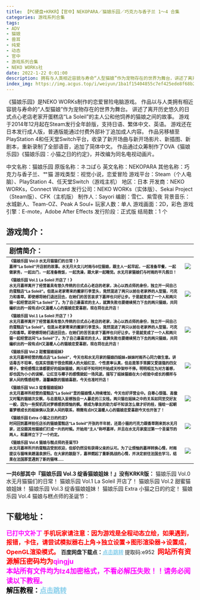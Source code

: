 ```yaml
---
title: 【PC硬盘+KRKR】【官中】NEKOPARA／猫娘乐园／巧克力与香子兰 1～4 合集
categories: 游戏系列合集
tags:
- ADV
- 猫娘
- 兽耳
- 纯爱
- 动态
- 官中
- 游戏系列合集
- NEKO WORKs社
date: 2022-1-22 0:01:00
description: 拥有与人类相近容貌与寿命“人型猫娘”作为宠物存在的世界为舞台，讲述了离开历史悠久的日式点心老店老家开蛋糕店“La Soleil”的主人公和他饲养的猫娘之间的故事
index_img: https://img.acgus.top/i/weiyun/1ba1f15404855c7ef425ede8f68b23371323d0731c464e2227d80094790ae531a9ac3a29e0629a44830ea3d16a7bafb1.webp
---
```

《猫娘乐园》是NEKO WORKs制作的恋爱冒险电脑游戏。
作品以与人类拥有相近容貌与寿命的“人型猫娘”作为宠物存在的世界为舞台。
讲述了离开历史悠久的日式点心老店老家开蛋糕店“La Soleil”的主人公和他饲养的猫娘之间的故事。
游戏于2014年12月起在Steam发行全年龄版，支持日语、繁体中文、英语。
游戏还在日本发行成人版，普通版能通过付费外部补丁追加成人内容。
作品另移植至PlayStation 4和任天堂Switch平台，收录了新开场曲与新开场影片、新插图、新剧本，重新录制了全部语音，追加了简体中文。
作品通过众筹制作了OVA《猫娘乐园》《猫娘乐园：小猫之日的约定》，并改编为同名电视动画片。

中文名称：猫娘乐园
原版名称：ネコぱら
英文名称：NEKOPARA
其他名称：巧克力与香子兰、艹猫
游戏类型：视觉小说，恋爱冒险
游戏平台：Steam（个人电脑）、PlayStation 4、任天堂Switch（游戏主机）
地区：日本
开发商：NEKO WORKs，Connect Wizard
发行公司：NEKO WORKs（实体版）、Sekai Project（Steam版）、CFK（主机版）
制作人：Sayori
编剧：雪仁、紫雪夜 
背景音乐：水城新人、Team-OZ、Peak A Soul+
玩家人数：单人
游戏画面：2D，彩色
游戏引擎：E-mote，Adobe After Effects
发行阶段：正式版
结局数：1 个

## 游戏简介：
|<font size=4>**剧情简介：**||
|:----|:----| 
|<font size=1>**《猫娘乐园 Vol.0 水无月猫猫们的日常！》<br/>嘉祥“La Soleil”开店前的故事。水无月大女儿时雨与6位猫娘，跟主人一起早起，一起准备早餐，一起做家务，一起出门，一起准备晚饭，一起洗澡，跟大家一起睡觉。水无月家猫娘们与时雨的平凡假日！**</font>|![](https://img.acgus.top/i/weiyun/ed839c3a987c24fd7af7c8bd2428281af75cbaca470f6bbd6d7631100a696d6a466c3804a0342254bb404aae90095d22.webp)|
|<font size=1>**《猫娘乐园 Vol.1 La Soleil 开店了！》<br/>水无月嘉祥离开了经营着具有悠久传统的日式点心老店的老家，决心以西点师的身份，独立开一间自己的蛋糕店“La Soleil”。但是从老家寄来的搬家行李里头，竟然混进了两只以前在老家养的人型猫，巧克力和香草。即使想将她们退还回去，在她们的苦苦哀求下嘉祥也只好让步。于是就变成了一个人和两只猫一起经营这间“La Soleil”了。为了自己最喜欢的主人，就算失败也要继续努力下去的两只猫娘，共同编织出的一段有点H又温暖人心的猫娘恋爱喜剧，现在将在此开店！**</font>|![](https://img.acgus.top/i/weiyun/1ba1f15404855c7ef425ede8f68b23371323d0731c464e2227d80094790ae531a9ac3a29e0629a44830ea3d16a7bafb1.webp)|
|<font size=1>**《猫娘乐园 Vol.1 La Soleil 开店了！》<br/>水无月嘉祥离开了经营着具有悠久传统的日式点心老店的老家，决心以西点师的身份，独立开一间自己的蛋糕店“La Soleil”。但是从老家寄来的搬家行李里头，竟然混进了两只以前在老家养的人型猫，巧克力和香草。即使想将她们退还回去，在她们的苦苦哀求下嘉祥也只好让步。于是就变成了一个人和两只猫一起经营这间“La Soleil”了。为了自己最喜欢的主人，就算失败也要继续努力下去的两只猫娘，共同编织出的一段有点H又温暖人心的猫娘恋爱喜剧，现在将在此开店！**</font>|![](https://img.acgus.top/i/weiyun/1ba1f15404855c7ef425ede8f68b23371323d0731c464e2227d80094790ae531a9ac3a29e0629a44830ea3d16a7bafb1.webp)|
|<font size=1>**《猫娘乐园 Vol.2 甜蜜猫娘姐妹》<br/>水无月嘉祥经营的糕点店“La Soleil”，今天也和水无月家的猫娘四姐妹+妹妹时雨齐心同力做生意。讲话毒舌不坦率，但其实很能干很会照顾人的大姐红豆、个性直率认真，但总是笨手笨脚又爱逞强的四女椰子。曾经感情比谁都要好的姐妹猫娘，两只却不知何时开始成天吵架吵不停。明明相互为对方着想，却也因为小小的误解，让红豆与椰子的感情掀起一场风波。描写了姐妹猫娘在大小经验中成长的模样与家人间的情感纽带，温馨幽默的猫娘喜剧，今天也准时开店！**</font>|![](https://img.acgus.top/i/weiyun/11c80d2348b2ec82bdd74c3f0758ed7f01df4e6229b06ad275c92159c4c8173cd07e532b745171a91eacff697224da89.webp)|
|<font size=1>**《猫娘乐园 Vol.3 绽香猫娘姐妹》<br/>水无月嘉祥所经营的蛋糕店“La Soleil”里的猫娘情人持续增加，今天也好评营业中。自尊心很强、高傲又时髦的猫娘次女枫，与总是陷入妄想独自一人暴走的三女桂。两只猫在姐妹之中的关系如同至交好友一般，因为一些契机而对梦想感到烦恼的枫。想成为挚友的助力却不知该怎么做才好的桂，描绘一起朝着梦想成长的姐妹俩以及家人间的联系，稍微有点H又温暖人心的猫娘恋爱喜剧今天也开张了！**</font>|![](https://img.acgus.top/i/weiyun/1c3db36318b5804cad42dafa1ca1da79e7c8826595b631d702992744c64a5592d6e64b6af4db6a66955fc0fcce19259d.webp)|
|<font size=1>**《猫娘乐园 Extra 小猫之日的约定》<br/>时间回到嘉祥担任店长的猫娘蛋糕店“La Soleil”开张的半年前，还是小猫的巧克力跟香草刚来到水无月家，还没跟其他猫娘们打成一片的时候。开始用“主人”称呼嘉祥，并且在水无月家度过第一个圣诞节的两人，和嘉祥立下了一个约定。**</font>|![](https://img.acgus.top/i/weiyun/78239048c8d78b9acb8900417e65bc5adc5482524a43e3623b8b66c565e18847446633969289c4a66a29c4fcaebcb4fa.webp)|
|<font size=1>**《猫娘乐园 Vol.4 猫娘与糕点师的圣诞节》<br/>水无月嘉祥所开的蛋糕店受到欢迎，但却仍然没有获得父亲的认可。为了让烦恼的嘉祥转换心情，时雨提议与猫咪来趟温泉旅行。在大家的鼓励下，嘉祥燃起了重新挑战的心情，并决定前往法国去学习，结果在法国那里遇到了新的猫咪......**</font>|![](https://img.acgus.top/i/weiyun/208d083c62840f4e2cc381d3373dcb4eb62c20d0f2a6b8890daf43b4e14256b27ba4faad81ba742918a36dee0378a24e.webp)|

 
**一共6部其中『猫娘乐园 Vol.3 绽香猫娘姐妹！』没有KRKR版：**
猫娘乐园 Vol.0 水无月猫猫们的日常！
猫娘乐园 Vol.1 La Soleil 开店了！
猫娘乐园 Vol.2 甜蜜猫娘姐妹！
猫娘乐园 Vol.3 绽香猫娘姐妹！
猫娘乐园 Extra 小猫之日的约定！
猫娘乐园 Vol.4 猫娘与糕点师的圣诞节：
<br>



## 下载地址：
<font color=#FF00FF size=3><b>已打中文补丁</b></font>
<font color=#FF0000 size=3>**手机玩家请注意：因为游戏是全程动态立绘，如果遇到，报错，卡住，请尝试模拟器右上角→独立设置→图形渲染器→设置成，OpenGL渲染模式。**</font>
<b>百度网盘下载点：</b><a href="https://pan.baidu.com/s/1S1FUVBl5TziRC9cICs9dZQ?pwd=e952" style="color: #87CEEB;"><b>点击跳转</b></a> 提取码:e952
<a style="padding: 0" href="https://post.qingju.org/AD/"><img style="max-width:100%" src="https://img.acgus.top/i/2024/07/478f689b8021d8d499ab43d21acf137a.gif" alt=""></a>
<b><font color=#FF0000 size=4>网站所有资源解压密码均为</b></font><b><font color=#FF00FF size=4>qingju</font><font color=#FF0000 ></font></b><br><b><font color=#FF00FF size=4>本站所有文件均为lz4加密格式，不看必解压失败！！请务必阅读以下教程。</b></font><br><b><font color=#000 size=4>解压教程：</b><a href="https://post.qingju.org/tutorial/000/" style="color: #87CEEB;"><b>点击跳转</b></a>